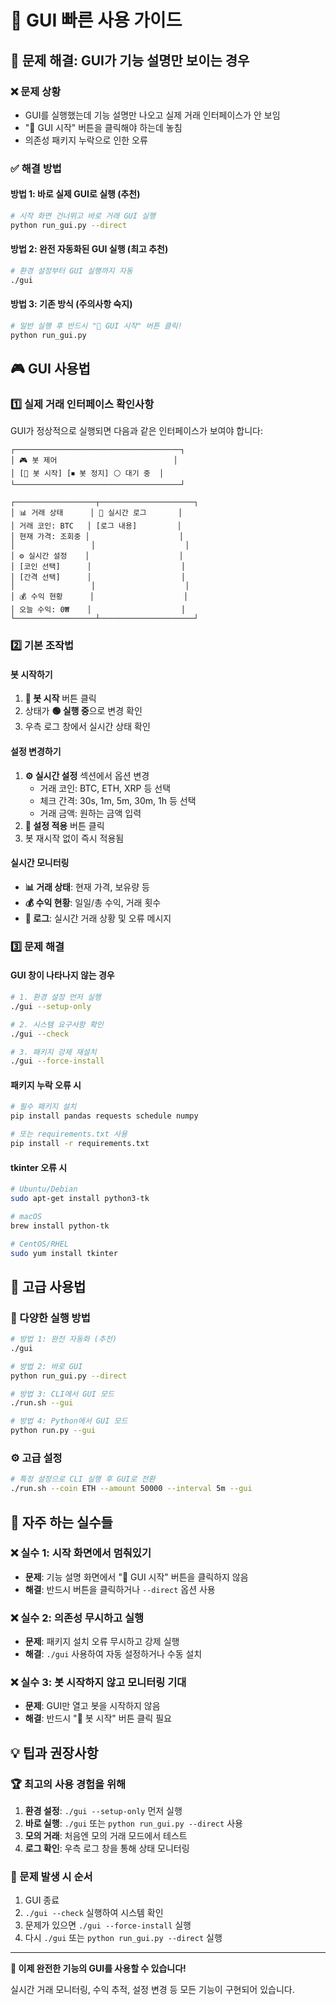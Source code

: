 # 🚀 GUI 빠른 사용 가이드

## 🎯 문제 해결: GUI가 기능 설명만 보이는 경우

### ❌ 문제 상황
- GUI를 실행했는데 기능 설명만 나오고 실제 거래 인터페이스가 안 보임
- "🚀 GUI 시작" 버튼을 클릭해야 하는데 놓침
- 의존성 패키지 누락으로 인한 오류

### ✅ 해결 방법

#### 방법 1: 바로 실제 GUI로 실행 (추천)
```bash
# 시작 화면 건너뛰고 바로 거래 GUI 실행
python run_gui.py --direct
```

#### 방법 2: 완전 자동화된 GUI 실행 (최고 추천)
```bash
# 환경 설정부터 GUI 실행까지 자동
./gui
```

#### 방법 3: 기존 방식 (주의사항 숙지)
```bash
# 일반 실행 후 반드시 "🚀 GUI 시작" 버튼 클릭!
python run_gui.py
```

## 🎮 GUI 사용법

### 1️⃣ 실제 거래 인터페이스 확인사항
GUI가 정상적으로 실행되면 다음과 같은 인터페이스가 보여야 합니다:

```
┌─────────────────────────────────────┐
│ 🎮 봇 제어                          │
│ [🚀 봇 시작] [⏹ 봇 정지] ⚪ 대기 중  │
└─────────────────────────────────────┘

┌──────────────────┬─────────────────────┐
│ 📊 거래 상태      │ 📝 실시간 로그       │
│ 거래 코인: BTC   │ [로그 내용]         │
│ 현재 가격: 조회중 │                    │
│                 │                    │
│ ⚙️ 실시간 설정    │                    │
│ [코인 선택]      │                    │
│ [간격 선택]      │                    │
│                 │                    │
│ 💰 수익 현황      │                    │
│ 오늘 수익: 0₩    │                    │
└──────────────────┴─────────────────────┘
```

### 2️⃣ 기본 조작법

#### 봇 시작하기
1. **🚀 봇 시작** 버튼 클릭
2. 상태가 **🟢 실행 중**으로 변경 확인
3. 우측 로그 창에서 실시간 상태 확인

#### 설정 변경하기
1. **⚙️ 실시간 설정** 섹션에서 옵션 변경
   - 거래 코인: BTC, ETH, XRP 등 선택
   - 체크 간격: 30s, 1m, 5m, 30m, 1h 등 선택
   - 거래 금액: 원하는 금액 입력
2. **📝 설정 적용** 버튼 클릭
3. 봇 재시작 없이 즉시 적용됨

#### 실시간 모니터링
- **📊 거래 상태**: 현재 가격, 보유량 등
- **💰 수익 현황**: 일일/총 수익, 거래 횟수
- **📝 로그**: 실시간 거래 상황 및 오류 메시지

### 3️⃣ 문제 해결

#### GUI 창이 나타나지 않는 경우
```bash
# 1. 환경 설정 먼저 실행
./gui --setup-only

# 2. 시스템 요구사항 확인
./gui --check

# 3. 패키지 강제 재설치
./gui --force-install
```

#### 패키지 누락 오류 시
```bash
# 필수 패키지 설치
pip install pandas requests schedule numpy

# 또는 requirements.txt 사용
pip install -r requirements.txt
```

#### tkinter 오류 시
```bash
# Ubuntu/Debian
sudo apt-get install python3-tk

# macOS
brew install python-tk

# CentOS/RHEL
sudo yum install tkinter
```

## 🔧 고급 사용법

### 🚀 다양한 실행 방법
```bash
# 방법 1: 완전 자동화 (추천)
./gui

# 방법 2: 바로 GUI
python run_gui.py --direct

# 방법 3: CLI에서 GUI 모드
./run.sh --gui

# 방법 4: Python에서 GUI 모드
python run.py --gui
```

### ⚙️ 고급 설정
```bash
# 특정 설정으로 CLI 실행 후 GUI로 전환
./run.sh --coin ETH --amount 50000 --interval 5m --gui
```

## 🎯 자주 하는 실수들

### ❌ 실수 1: 시작 화면에서 멈춰있기
- **문제**: 기능 설명 화면에서 "🚀 GUI 시작" 버튼을 클릭하지 않음
- **해결**: 반드시 버튼을 클릭하거나 `--direct` 옵션 사용

### ❌ 실수 2: 의존성 무시하고 실행
- **문제**: 패키지 설치 오류 무시하고 강제 실행
- **해결**: `./gui` 사용하여 자동 설정하거나 수동 설치

### ❌ 실수 3: 봇 시작하지 않고 모니터링 기대
- **문제**: GUI만 열고 봇을 시작하지 않음
- **해결**: 반드시 "🚀 봇 시작" 버튼 클릭 필요

## 💡 팁과 권장사항

### 🏆 최고의 사용 경험을 위해
1. **환경 설정**: `./gui --setup-only` 먼저 실행
2. **바로 실행**: `./gui` 또는 `python run_gui.py --direct` 사용
3. **모의 거래**: 처음엔 모의 거래 모드에서 테스트
4. **로그 확인**: 우측 로그 창을 통해 상태 모니터링

### 🔄 문제 발생 시 순서
1. GUI 종료
2. `./gui --check` 실행하여 시스템 확인
3. 문제가 있으면 `./gui --force-install` 실행
4. 다시 `./gui` 또는 `python run_gui.py --direct` 실행

---

**🎉 이제 완전한 기능의 GUI를 사용할 수 있습니다!**

실시간 거래 모니터링, 수익 추적, 설정 변경 등 모든 기능이 구현되어 있습니다.